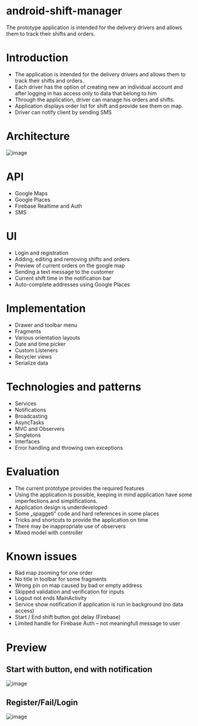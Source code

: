 # android-shift-manager
The prototype application is intended for the delivery drivers and allows them to track their shifts and orders.

# Introduction
- The application is intended for the delivery drivers and allows them to track their shifts and orders.
- Each driver has the option of creating new an individual account and after logging in has access only to data that belong to him
- Through the application, driver can manage his orders and shifts.
- Application displays order list for shift and provide see them on map.
- Driver can notify client by sending SMS

# Architecture
![image](https://user-images.githubusercontent.com/28375942/136111734-5dbf53b5-70b6-4469-9ba5-195935eafb8e.png)

# API
- Google Maps
- Google Places
- Firebase Realtime and Auth
- SMS

# UI
- Login and registration
- Adding, editing and removing shifts and orders
- Preview of current orders on the google map
- Sending a text message to the customer
- Current shift time in the notification bar
- Auto-complete addresses using Google Places

# Implementation
- Drawer and toolbar menu
- Fragments
- Various orientation layouts
- Date and time picker
- Custom Listeners
- Recycler views
- Serialize data

# Technologies and patterns
- Services
- Notifications
- Broadcasting
- AsyncTasks
- MVC and Observers
- Singletons
- Interfaces
- Error handling and throwing own exceptions

# Evaluation
- The current prototype provides the required features
- Using the application is possible, keeping in mind application have some imperfections and simplifications. 
- Application design is underdeveloped
- Some „spaggeti” code and hard references in some places
- Tricks and shortcuts to provide the application on time
- There may be inappropriate use of observers 
- Mixed model with controller

# Known issues
- Bad map zooming for one order
- No title in toolbar for some fragments
- Wrong pin on map caused by bad or empty address
- Skipped validation and verification for inputs
- Logout not ends MainActivity
- Service show notification if application is run in background (no data access)
- Start / End shift button got delay (Firebase)
- Limited handle for Firebase Auth – not meaningfull message to user

# Preview
## Start with button, end with notification
![image](https://i.imgur.com/5PHdGIS.gif)

## Register/Fail/Login
![image](https://i.imgur.com/aHyiUIN.gif)



